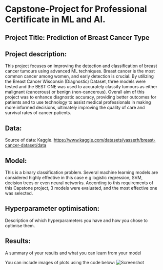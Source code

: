 # Capstone-Project for Professional Certificate in ML and AI. 
## Project Title: Prediction of Breast Cancer Type


## Project description:
This project focuses on improving the detection and classification of breast cancer tumours using advanced ML techniques. Breast cancer is the most common cancer among women, and early detection is crucial. By utilizing the Breast Cancer Wisconsin (Diagnostic) Dataset, three models were tested and the BEST ONE was used to accurately classify tumours as either malignant (cancerous) or benign (non-cancerous). Overall aim of this project was to enhance diagnostic accuracy, providing better outcomes for patients and to use technology to assist medical professionals in making more informed decisions, ultimately improving the quality of care and survival rates of cancer patients. 

## Data:
Source of data: Kaggle. https://www.kaggle.com/datasets/yasserh/breast-cancer-dataset/data

## Model: 
This is a binary classification problem. Several machine learning models are considered highly effective in this case e.g logistic regression, SVM, decision trees or even neural networks. According to this requirements of this Capstone project, 3 models were evaluated, and the most effective one was selected. 

## Hyperparameter optimisation:
Description of which hyperparameters you have and how you chose to optimise them. 

## Results:
A summary of your results and what you can learn from your model 

You can include images of plots using the code below:
![Screenshot](image.png)



